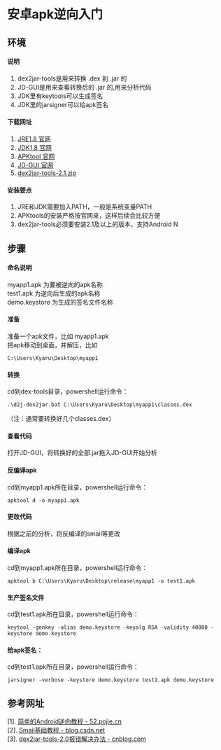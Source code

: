 # 安卓apk逆向入门
## 环境
#### 说明
1. dex2jar-tools是用来转换 .dex 到 .jar 的  
2. JD-GUI是用来查看转换后的 .jar 的,用来分析代码  
3. JDK里有keytools可以生成签名  
4. JDK里的jarsigner可以给apk签名  
#### 下载网址
1. [JRE1.8 官网](https://www.oracle.com/java/technologies/javase-jre8-downloads.html)  
2. [JDK1.8 官网](https://www.oracle.com/java/technologies/javase/javase-jdk8-downloads.html)  
3. [APKtool 官网](http://ibotpeaches.github.io/Apktool/install/)  
4. [JD-GUI 官网](http://jd.benow.ca/)  
5.  [dex2jar-tools-2.1.zip](https://files-cdn.cnblogs.com/files/onelikeone/dex2jar-tools-2.1.zip) 
#### 安装要点
1. JRE和JDK需要加入PATH，一般是系统变量PATH  
2. APKtools的安装严格按官网来，这样后续会比较方便  
3. dex2jar-tools必须要安装2.1及以上的版本，支持Android N  
## 步骤
#### 命名说明
myapp1.apk 为要被逆向的apk名称  
test1.apk 为逆向后生成的apk名称  
demo.keystore 为生成的签名文件名称
#### 准备
准备一个apk文件，比如 myapp1.apk  
把apk移动到桌面，并解压，比如

    C:\Users\Kyaru\Desktop\myapp1
#### 转换
cd到dex-tools目录，powershell运行命令：

    .\d2j-dex2jar.bat C:\Users\Kyaru\Desktop\myapp1\classes.dex
（注：通常要转换好几个classes.dex）
#### 查看代码
打开JD-GUI，将转换好的全部.jar拖入JD-GUI开始分析
#### 反编译apk
cd到myapp1.apk所在目录，powershell运行命令：

    apktool d -o myapp1.apk  
#### 更改代码
根据之前的分析，将反编译的smail等更改
#### 编译apk
cd到myapp1.apk所在目录，powershell运行命令：

    apktool b C:\Users\Kyaru\Desktop\release\myapp1 -o test1.apk
#### 生产签名文件
cd到test1.apk所在目录，powershell运行命令：

    keytool -genkey -alias demo.keystore -keyalg RSA -validity 40000 -keystore demo.keystore
#### 给apk签名： 
cd到test1.apk所在目录，powershell运行命令：

    jarsigner -verbose -keystore demo.keystore test1.apk demo.keystore
## 参考网址
[1]. [简单的Android逆向教程 - 52.pojie.cn](https://www.52pojie.cn/forum.php?mod=viewthread&tid=822434)  
[2]. [Smail基础教程 - blog.csdn.net](https://blog.csdn.net/yuanguozhengjust/article/details/80493963)  
[3]. [dex2jar-tools-2.0报错解决办法 - cnblog.com](https://www.cnblogs.com/onelikeone/p/7594177.html)
